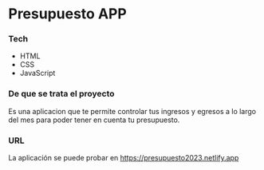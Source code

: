 # Presupuesto APP

### Tech
- HTML
- CSS
- JavaScript

### De que se trata el proyecto

Es una aplicacion que te permite controlar tus ingresos y egresos a lo largo del mes para poder tener en cuenta tu presupuesto.


### URL 

La aplicación se puede probar en https://presupuesto2023.netlify.app